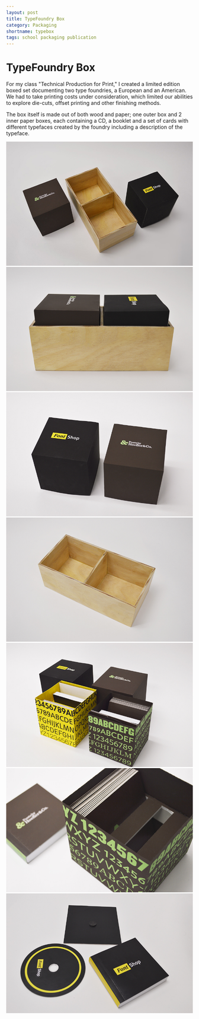 ```yaml
---
layout: post
title: TypeFoundry Box
category: Packaging
shortname: typebox
tags: school packaging publication
---
```


# TypeFoundry Box

For my class "Technical Production for Print," I created a limited edition boxed set documenting two type foundries, a European and an American. We had to take printing costs under consideration, which limited our abilities to explore die-cuts, offset printing and other finishing methods. 

The box itself is made out of both wood and paper; one outer box and 2 inner paper boxes, each containing a CD, a booklet and a set of cards with different typefaces created by the foundry including a description of the typeface.

![TypeFoundry Box](/assets/img/portfolio/typebox/typebox_1.jpg)
![TypeFoundry Box](/assets/img/portfolio/typebox/typebox_2.jpg)
![TypeFoundry Box](/assets/img/portfolio/typebox/typebox_3.jpg)
![TypeFoundry Box](/assets/img/portfolio/typebox/typebox_4.jpg)
![TypeFoundry Box](/assets/img/portfolio/typebox/typebox_5.jpg)
![TypeFoundry Box](/assets/img/portfolio/typebox/typebox_6.jpg)
![TypeFoundry Box](/assets/img/portfolio/typebox/typebox_7.jpg)